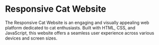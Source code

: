 # Responsive Cat Website

The Responsive Cat Website is an engaging and visually appealing web platform dedicated to cat enthusiasts. Built with HTML, CSS, and JavaScript, this website offers a seamless user experience across various devices and screen sizes.


